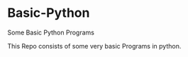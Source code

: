 # Basic-Python
Some Basic Python Programs


This Repo consists of some very basic Programs in python. 
